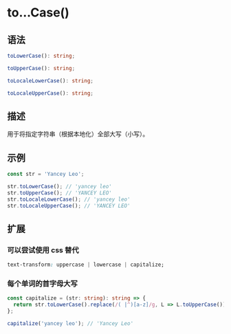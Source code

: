 # to...Case()

## 语法

```ts
toLowerCase(): string;

toUpperCase(): string;

toLocaleLowerCase(): string;

toLocaleUpperCase(): string;
```

## 描述

用于将指定字符串（根据本地化）全部大写（小写）。

## 示例

```js
const str = 'Yancey Leo';

str.toLowerCase(); // 'yancey leo'
str.toUpperCase(); // 'YANCEY LEO'
str.toLocaleLowerCase(); // 'yancey leo'
str.toLocaleUpperCase(); // 'YANCEY LEO'
```

## 扩展

### 可以尝试使用 css 替代

```css
text-transform: uppercase | lowercase | capitalize;
```

### 每个单词的首字母大写

```ts
const capitalize = (str: string): string => {
  return str.toLowerCase().replace(/( |^)[a-z]/g, L => L.toUpperCase());
};

capitalize('yancey leo'); // 'Yancey Leo'
```
